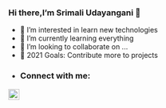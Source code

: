 ### Hi there,I’m Srimali Udayangani 👋 
- 👀 I’m interested in learn new technologies
- 🌱 I’m currently learning everything
- 💞️ I’m looking to collaborate on ...
- 🥅 2021 Goals: Contribute more to projects
- ### Connect with me:
[<img align="left" alt="codeSTACKr | LinkedIn" width="22px" src="https://cdn.jsdelivr.net/npm/simple-icons@v3/icons/linkedin.svg" />][linkedin]







[linkedin]: https://linkedin.com/in/srimali-udayangani-1343571a6
